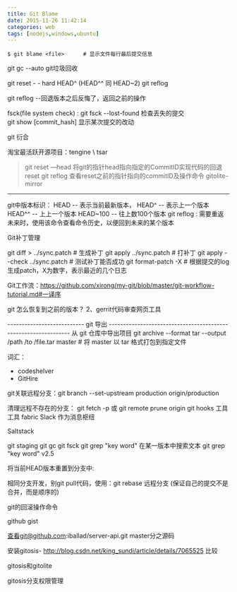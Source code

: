 ```yaml
---
title: Git Blame
date: 2015-11-26 11:42:14
categories: web 
tags: [nodejs,windows,ubuntu]
---
```



	$ git blame <file> 		# 显示文件每行最后提交信息


	




git gc --auto   git垃圾回收

git reset    - - hard HEAD^ (HEAD^^ 同 HEAD~2)
git reflog  

git reflog --回退版本之后反悔了，返回之前的操作

fsck(file system check) :  git fsck --lost-found  检查丢失的提交     
git show [commit_hash]  显示某次提交的改动

git 衍合 

淘宝最活跃开源项目：tengine \ tsar 
 
> git reset —head <commitID>   将git的指针head指向指定的CommitID实现代码的回退reset
> git reflog   查看reset之前的指针指向的commitID及操作命令
gitolite-mirror 
-------------------------------------------------------------------------------------------------------------------------------------------------
git中版本标识：
        HEAD  -- 表示当前最新版本，
        HEAD^  -- 表示上一个版本
        HEAD^^  -- 上上一个版本
        HEAD~100 --  往上数100个版本
     git reflog :  需要重返未来时，使用该命令查看命令历史，以便回到未来的某个版本
 
Git补丁管理

git diff > ../sync.patch         # 生成补丁
git apply ../sync.patch          # 打补丁
git apply --check ../sync.patch  # 测试补丁能否成功
git format-patch -X              # 根据提交的log生成patch，X为数字，表示最近的几个日志

 

Git工作流：https://github.com/xirong/my-git/blob/master/git-workflow-tutorial.md#一译序

 


git 怎么恢复到之前的版本？
2、gerrit代码审查网页工具

---------------------------   git 导出  ----------------------------------------------------------------
从 git 仓库中导出项目
git archive  --format  tar  --output  /path /to /file.tar master  # 将 master 以 tar 格式打包到指定文件


词汇：
* codeshelver
* GitHire


git关联远程分支：git branch --set-upstream production origin/production 

清理远程不存在的分支：
     git fetch  -p   或  git remote prune origin
git hooks 工具
工具 fabric
Slack 作为消息枢纽

Saltstack

git staging
git gc
git fsck
     git grep "key word"
 在某一版本中搜索文本
     git grep "key word" v2.5


将当前HEAD版本重置到分支中:





相同分支开发，别git pull代码，使用：git rebase 远程分支 (保证自己的提交不是合并，而是顺序的)




   git的回滚操作命令




   github gist 







查看git@github.com:iballad/server-api.git  master分之源码





安装gitosis- http://blog.csdn.net/king_sundi/article/details/7065525
比较

gitosis和gitolite



gitosis分支权限管理 